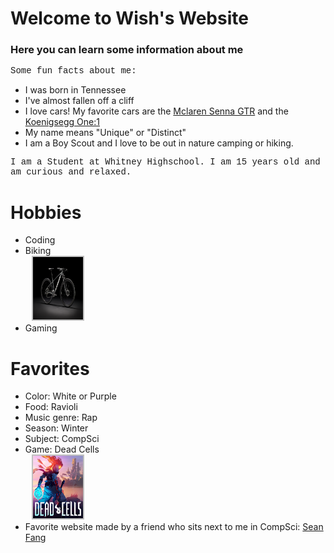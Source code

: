 # Welcome to Wish's Website

<style>
  p {
    font-family: Courier; 
  }
</style>

### Here you can learn some information about me

Some fun facts about me:

* I was born in Tennessee
* I've almost fallen off a cliff
* I love cars! My favorite cars are the [Mclaren Senna GTR](https://cars.mclaren.com/en/ultimate-series/mclaren-senna-gtr) and the [Koenigsegg One:1](https://https://www.koenigsegg.com/model/one1)
* My name means "Unique" or "Distinct"
* I am a Boy Scout and I love to be out in nature camping or hiking.

I am a Student at Whitney Highschool. I am 15 years old and am curious and relaxed.

# Hobbies

* Coding
* Biking
  <br> <img src="trek_marlin.png" width="80" height="100" style="margin-left:10px;border-style:solid;border-width:2px;border-color:silver;">
* Gaming

# Favorites

* Color: White or Purple
* Food: Ravioli
* Music genre: Rap
* Season: Winter
* Subject: CompSci
* Game: Dead Cells
  <br> <img src="Dead_cells_cover_art.png" width="80" height="100" style="margin-left:10px;border-style:solid;border-width:2px;border-color:silver;">
* Favorite website made by a friend who sits next to me in CompSci: [Sean Fang](https://)


